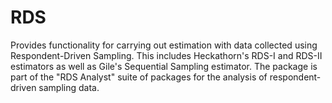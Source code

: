 # RDS
Provides functionality for carrying out estimation with data collected using Respondent-Driven Sampling. This includes Heckathorn's RDS-I and RDS-II estimators as well as Gile's Sequential Sampling estimator. The package is part of the "RDS Analyst" suite of packages for the analysis of respondent-driven sampling data.
